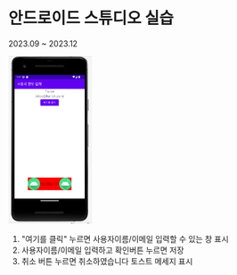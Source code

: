 # 안드로이드 스튜디오 실습

2023.09 ~ 2023.12

<img src = "앱콘개_기말_김진규.PNG" width="150" height="300">

1. "여기를 클릭" 누르면 사용자이름/이메일 입력할 수 있는 창 표시
2. 사용자이름/이메일 입력하고 확인버튼 누르면 저장
3. 취소 버튼 누르면 취소하였습니다 토스트 메세지 표시



